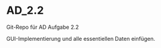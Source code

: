 AD_2.2
======

Git-Repo für AD Aufgabe 2.2

GUI-Implementierung und alle essentiellen Daten einfügen.
